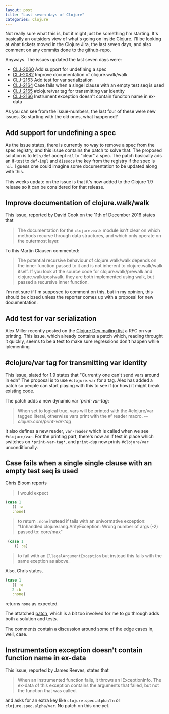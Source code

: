 ```yaml
---
layout: post
title: "Last seven days of Clojure"
categories: Clojure
---
```


Not really sure what this is, but it might just be something I'm starting. It's basically an outsiders view of what's
going on inside Clojure. I'll be looking at what tickets moved in the Clojure Jira, the last seven days, and also comment on
any commits done to the github-repo.

Anyways. The issues updated the last seven days were:

- [CLJ-2060](https://dev.clojure.org/jira/browse/CLJ-2060) Add support for undefining a spec
- [CLJ-2082](https://dev.clojure.org/jira/browse/CLJ-2082) Improve documentation of clojure.walk/walk
- [CLJ-2163](https://dev.clojure.org/jira/browse/CLJ-2163) Add test for var serialization
- [CLJ-2164](https://dev.clojure.org/jira/browse/CLJ-2164) Case fails when a singel clause with an empty test seq is used
- [CLJ-2165](https://dev.clojure.org/jira/browse/CLJ-2165) #clojure/var tag for transmitting var identity
- [CLJ-2166](https://dev.clojure.org/jira/browse/CLJ-2166) Instrument exception doesn't contain funciton name in ex-data

As you can see from the issue-numbers, the last four of these were new issues. So starting with the old ones, what happened?

## Add support for undefining a spec

As the issue states, there is currently no way to remove a spec from the spec registry, and this issue contains the patch to solve 
that. The proposed solution is to let `s/def` accept `nil` to "clear" a spec. The patch basically ads an if-test to `def-impl` and 
`dissoc`s the key from the registry if the spec is `nil`. I guess one could imagine some documentation to be updated along with this.

This weeks update on the issue is that it's now added to the Clojure 1.9 release so it can be considered for that release.

## Improve documentation of clojure.walk/walk

This issue, reported by David Cook on the 11th of December 2016 states that 

> The documentation for the `clojure.walk` module isn't clear on which methods recurse through data structures, and which only
> operate on the outermost layer.

To this Martin Clausen commented:

> The potential recursive behaviour of clojure.walk/walk depends on the inner function passed to it and is 
> not inherent to clojure.walk/walk itself. If you look at the source code for clojure.walk/prewalk and 
> clojure.walk/postwalk, they are both implemented using walk, but passed a recursive inner function.

I'm not sure if I'm supposed to comment on this, but in my opinion, this should be closed unless the reporter comes up with a 
proposal for new documentation.

## Add test for var serialization

Alex Miller recently posted on the [Clojure Dev mailing list](https://groups.google.com/forum/#!topic/clojure-dev/xfFmrVudD98) a 
RFC on var printing. This issue, which already contains a patch which, reading throught it quickly, seems to be a test to make sure 
regressions don't happen while iplementing

## #clojure/var tag for transmitting var identity

This issue, slated for 1.9 states that "Currently one can't send vars around in edn" The proposal is to use `#clojure.var` for a tag.
Alex has added a patch so people can start playing with this to see if (or how) it might break existing code.

The patch adds a new dynamic var `*print-var-tag*:

> When set to logical true, vars will be printed with the #clojure/var
> tagged literal, otherwise vars print with the #' reader macro.
> -- <cite>clojure.core/*print-var-tag* </cite>

It also defines a new reader, `var-reader` which is called when we see `#clojure/var`.
For the printing part, there's now an if test in place which switches on `*print-var-tag*`, and `print-dup` now prints `#clojure/var` 
unconditionally.

## Case fails when a single single clause with an empty test seq is used

Chris Bloom reports
> I would expect
```clojure
(case 1 
   () :a
   :none)
```   
> to return `:none` instead if tails with an univormative exception: "Unhandled clojure.lang.ArityException: Wrong number of args (-2) passed to: core/max"

```clojure
 (case 1 
    () :a) 
```
> to fail with an `IllegalArgumentException` but instead this fails with the same exeption as above.

Also, Chris states, 

```clojure
(case 1 
   () :a
   2 :b
   :none)
```

returns `none` as expected.

The attatched [patch](https://dev.clojure.org/jira/secure/attachment/16797/0001.patch), which is a bit too involved for me to go through
adds both a solution and tests.

The comments contain a discussion around some of the edge cases in, well, case.

## Instrumentation exception doesn't contain function name in ex-data

This issue, reported by James Reeves, states that 

> When an instrumented function fails, it throws an IExceptionInfo. 
> The ex-data of this exception contains the arguments that failed, but not the function that was called.

and asks for an extra key like `clojure.spec.alpha/fn` or `clojure.spec.alpha/var`. No patch on this one yet.





